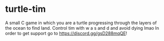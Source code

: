 # turtle-tim
A small C game in which you are a turtle progressing through the layers of the ocean to find land.
Control tim with w a s and d and avoid dying lmao
In order to get support go to https://discord.gg/gsD288mqQE!
